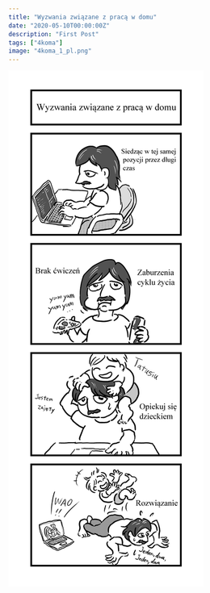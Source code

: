 ```yaml
---
title: "Wyzwania związane z pracą w domu"
date: "2020-05-10T00:00:00Z"
description: "First Post"
tags: ["4koma"]
image: "4koma_1_pl.png"
---
```


![](./4koma_1_pl.png)
